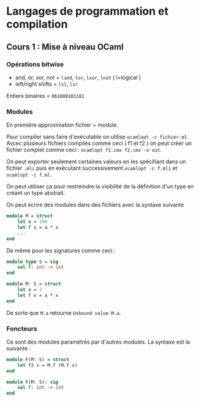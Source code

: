 # Langages de programmation et compilation

## Cours 1 : Mise à niveau OCaml

### Opérations bitwise

-  and, or, xor, not = `land`, `lor`, `lxor`, `lnot`  ( l=logical )
- left/right shifts = `lsl`, `lsr`

Entiers binaires = `0b1000101101`

### Modules

En première approximation fichier = module.

Pour compiler sans faire d'exécutable on utilise `ocamlopt -c fichier.ml`. Avcec plusieurs fichiers compilés comme ceci ( f1 et f2 ) on peut créer un fichier complet comme ceci : `ocamlopt f1.cmx f2.cmx -o out`.

On peut exporter seulement certaines valeurs en les spécifiant dans un fichier `.mli` puis en exécutant successivement `ocamlopt -c f.mli` et `ocamlopt -c f.ml`.

On peut utiliser ça pour restreindre la visibilité de la définition d'un type en créant un type abstrait.

On peut écrire des modules dans des fichiers avec la syntaxe suivante

```ocaml
module M = struct
	let a = 100
	let f x = a * x
	...
end
```

De même pour les signatures comme ceci :

``` ocaml
module type S = sig
	val f: int -> int
end

module M: S = struct
	let a = 2
	let f x = a * x
end
```

De sorte que `M.a` retourne `Unbound value M.a`.

### Foncteurs

Ce sont des modules paramétrés par d'autres modules. La syntaxe est la suivante :

```ocaml
module F(M: S) = struct
	let f2 x = M.f (M.f x)
end

module F(M: S): sig
	val f: int -> int
end
```


